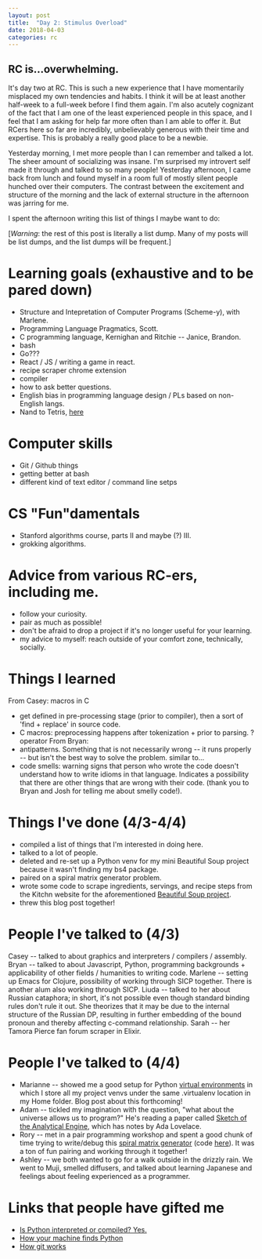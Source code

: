 ```yaml
---
layout: post
title:  "Day 2: Stimulus Overload"
date: 2018-04-03
categories: rc
---
```

## RC is...overwhelming.

It's day two at RC. This is such a new experience that I have momentarily misplaced my own tendencies and habits. I think it will be at least another half-week to a full-week before I find them again. I'm also acutely cognizant of the fact that I am one of the least experienced people in this space, and I feel that I am asking for help far more often than I am able to offer it. But RCers here so far are incredibly, unbelievably generous with their time and expertise. This is probably a really good place to be a newbie.

Yesterday morning, I met more people than I can remember and talked a lot. The sheer amount of socializing was insane. I'm surprised my introvert self made it through and talked to so many people! Yesterday afternoon, I came back from lunch and found myself in a room full of mostly silent people hunched over their computers. The contrast between the excitement and structure of the morning and the lack of external structure in the afternoon was jarring for me.

I spent the afternoon writing this list of things I maybe want to do:

[*Warning*: the rest of this post is literally a list dump. Many of my posts will be list dumps, and the list dumps will be frequent.]

# Learning goals (exhaustive and to be pared down)
- Structure and Intepretation of Computer Programs (Scheme-y), with Marlene.
- Programming Language Pragmatics, Scott.
- C programming language, Kernighan and Ritchie -- Janice, Brandon.
- bash
- Go???
- React / JS / writing a game in react.
- recipe scraper chrome extension
- compiler
- how to ask better questions.
- English bias in programming language design / PLs based on non-English langs.
- Nand to Tetris, [here](https://www.coursera.org/learn/build-a-computer)

# Computer skills
- Git / Github things
- getting better at bash
- different kind of text editor / command line setps

# CS "Fun"damentals
- Stanford algorithms course, parts II and maybe (?) III.
- grokking algorithms.

# Advice from various RC-ers, including me.
- follow your curiosity.
- pair as much as possible!
- don't be afraid to drop a project if it's no longer useful for your learning.
- my advice to myself: reach outside of your comfort zone, technically, socially.

# Things I learned
From Casey:
macros in C
- get defined in pre-processing stage (prior to compiler), then a sort of 'find + replace' in source code.
- C macros: preprocessing happens after tokenization + prior to parsing.
? operator
From Bryan:
- antipatterns. Something that is not necessarily wrong -- it runs properly -- but isn't the best way to solve the problem. similar to...
- code smells: warning signs that person who wrote the code doesn't understand how to write idioms in that language. Indicates a possibility that there are other things that are wrong with their code. (thank you to Bryan and Josh for telling me about smelly code!).

# Things I've done (4/3-4/4)
- compiled a list of things that I'm interested in doing here.
- talked to a lot of people.
- deleted and re-set up a Python venv for my mini Beautiful Soup project because it wasn't finding my bs4 package.
- paired on a spiral matrix generator problem.
- wrote some code to scrape ingredients, servings, and recipe steps from the Kitchn website for the aforementioned [Beautiful Soup project](https://github.com/lydiolectal/souper-duper).
- threw this blog post together!

# People I've talked to (4/3)
Casey -- talked to about graphics and interpreters / compilers / assembly.
Bryan -- talked to about Javascript, Python, programming backgrounds + applicability of other fields / humanities to writing code.
Marlene -- setting up Emacs for Clojure, possibility of working through SICP together. There is another alum also working through SICP.
Liuda -- talked to her about Russian cataphora; in short, it's not possible even though standard binding rules don't rule it out. She theorizes that it may be due to the internal structure of the Russian DP, resulting in further embedding of the bound pronoun and thereby affecting c-command relationship.
Sarah -- her Tamora Pierce fan forum scraper in Elixir.

# People I've talked to (4/4)
- Marianne -- showed me a good setup for Python [virtual environments](https://docs.python.org/3/library/venv.html) in which I store all my project venvs under the same .virtualenv location in my Home folder. Blog post about this forthcoming!
- Adam -- tickled my imagination with the question, "what about the universe allows us to program?" He's reading a paper called [Sketch of the Analytical Engine](http://www.fourmilab.ch/babbage/sketch.html), which has notes by Ada Lovelace.
- Rory -- met in a pair programming workshop and spent a good chunk of time trying to write/debug this [spiral matrix generator](http://exercism.io/exercises/python/spiral-matrix/readme) (code [here](https://gist.github.com/SoryRawyer/d247d63d28ab49dd2725361bfc2472ac)). It was a ton of fun pairing and working through it together!
- Ashley -- we both wanted to go for a walk outside in the drizzly rain. We went to Muji, smelled diffusers, and talked about learning Japanese and feelings about feeling experienced as a programmer.

# Links that people have gifted me
- [Is Python interpreted or compiled? Yes.](https://nedbatchelder.com/blog/201803/is_python_interpreted_or_compiled_yes.html)
- [How your machine finds Python](https://leemendelowitz.github.io/blog/how-does-python-find-packages.html)
- [How git works](https://maryrosecook.com/blog/post/git-from-the-inside-out)
